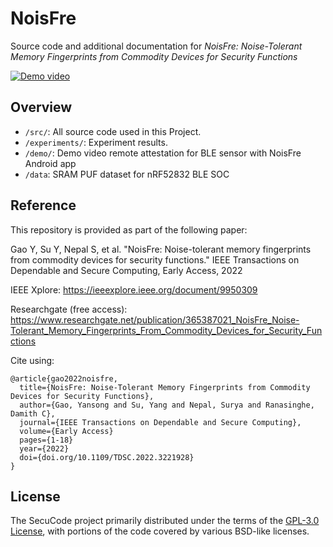 # NoisFre

Source code and additional documentation for *NoisFre: Noise-Tolerant Memory Fingerprints from Commodity Devices for Security Functions*

[![Demo video](https://img.youtube.com/vi/O5NWZw-swpw/0.jpg)](https://www.youtube.com/watch?v=O5NWZw-swpw)

## Overview

- `/src/`: All source code used in this Project.
- `/experiments/`: Experiment results.
- `/demo/`: Demo video remote attestation for BLE sensor with NoisFre Android app
- `/data`: SRAM PUF dataset for nRF52832 BLE SOC



## Reference

This repository is provided as part of the following paper:

Gao Y, Su Y, Nepal S, et al. "NoisFre: Noise-tolerant memory fingerprints
from commodity devices for security functions." IEEE Transactions on Dependable and Secure Computing, Early Access, 2022

IEEE Xplore: https://ieeexplore.ieee.org/document/9950309

Researchgate (free access): https://www.researchgate.net/publication/365387021_NoisFre_Noise-Tolerant_Memory_Fingerprints_From_Commodity_Devices_for_Security_Functions

Cite using:

```
@article{gao2022noisfre,
  title={NoisFre: Noise-Tolerant Memory Fingerprints from Commodity Devices for Security Functions},
  author={Gao, Yansong and Su, Yang and Nepal, Surya and Ranasinghe, Damith C},
  journal={IEEE Transactions on Dependable and Secure Computing},
  volume={Early Access}
  pages={1-18}
  year={2022}
  doi={doi.org/10.1109/TDSC.2022.3221928}
}
```

## License

The SecuCode project primarily distributed under the terms of the [GPL-3.0 License](./LICENSE), with portions of the code covered by various BSD-like licenses.

